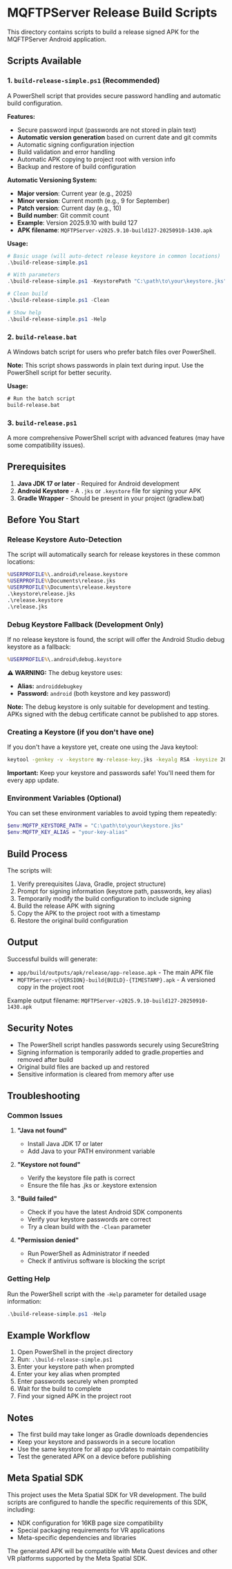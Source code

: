 # MQFTPServer Release Build Scripts

This directory contains scripts to build a release signed APK for the MQFTPServer Android application.

## Scripts Available

### 1. `build-release-simple.ps1` (Recommended)
A PowerShell script that provides secure password handling and automatic build configuration.

**Features:**

- Secure password input (passwords are not stored in plain text)
- **Automatic version generation** based on current date and git commits
- Automatic signing configuration injection
- Build validation and error handling
- Automatic APK copying to project root with version info
- Backup and restore of build configuration

**Automatic Versioning System:**

- **Major version**: Current year (e.g., 2025)
- **Minor version**: Current month (e.g., 9 for September)  
- **Patch version**: Current day (e.g., 10)
- **Build number**: Git commit count
- **Example**: Version 2025.9.10 with build 127
- **APK filename**: `MQFTPServer-v2025.9.10-build127-20250910-1430.apk`

**Usage:**

```powershell
# Basic usage (will auto-detect release keystore in common locations)
.\build-release-simple.ps1

# With parameters
.\build-release-simple.ps1 -KeystorePath "C:\path\to\your\keystore.jks" -KeyAlias "your-key-alias"

# Clean build
.\build-release-simple.ps1 -Clean

# Show help
.\build-release-simple.ps1 -Help
```

### 2. `build-release.bat`
A Windows batch script for users who prefer batch files over PowerShell.

**Note:** This script shows passwords in plain text during input. Use the PowerShell script for better security.

**Usage:**
```cmd
# Run the batch script
build-release.bat
```

### 3. `build-release.ps1`
A more comprehensive PowerShell script with advanced features (may have some compatibility issues).

## Prerequisites

1. **Java JDK 17 or later** - Required for Android development
2. **Android Keystore** - A `.jks` or `.keystore` file for signing your APK
3. **Gradle Wrapper** - Should be present in your project (gradlew.bat)

## Before You Start

### Release Keystore Auto-Detection

The script will automatically search for release keystores in these common locations:

```cmd
%USERPROFILE%\.android\release.keystore
%USERPROFILE%\Documents\release.jks
%USERPROFILE%\Documents\release.keystore
.\keystore\release.jks
.\release.keystore
.\release.jks
```

### Debug Keystore Fallback (Development Only)

If no release keystore is found, the script will offer the Android Studio debug keystore as a fallback:

```cmd
%USERPROFILE%\.android\debug.keystore
```

**⚠️ WARNING:** The debug keystore uses:

- **Alias:** `androiddebugkey`
- **Password:** `android` (both keystore and key password)

**Note:** The debug keystore is only suitable for development and testing. APKs signed with the debug certificate cannot be published to app stores.

### Creating a Keystore (if you don't have one)

If you don't have a keystore yet, create one using the Java keytool:

```cmd
keytool -genkey -v -keystore my-release-key.jks -keyalg RSA -keysize 2048 -validity 10000 -alias my-key-alias
```

**Important:** Keep your keystore and passwords safe! You'll need them for every app update.

### Environment Variables (Optional)

You can set these environment variables to avoid typing them repeatedly:

```powershell
$env:MQFTP_KEYSTORE_PATH = "C:\path\to\your\keystore.jks"
$env:MQFTP_KEY_ALIAS = "your-key-alias"
```

## Build Process

The scripts will:

1. Verify prerequisites (Java, Gradle, project structure)
2. Prompt for signing information (keystore path, passwords, key alias)
3. Temporarily modify the build configuration to include signing
4. Build the release APK with signing
5. Copy the APK to the project root with a timestamp
6. Restore the original build configuration

## Output

Successful builds will generate:

- `app/build/outputs/apk/release/app-release.apk` - The main APK file
- `MQFTPServer-v{VERSION}-build{BUILD}-{TIMESTAMP}.apk` - A versioned copy in the project root

Example output filename: `MQFTPServer-v2025.9.10-build127-20250910-1430.apk`

## Security Notes

- The PowerShell script handles passwords securely using SecureString
- Signing information is temporarily added to gradle.properties and removed after build
- Original build files are backed up and restored
- Sensitive information is cleared from memory after use

## Troubleshooting

### Common Issues

1. **"Java not found"**
   - Install Java JDK 17 or later
   - Add Java to your PATH environment variable

2. **"Keystore not found"**
   - Verify the keystore file path is correct
   - Ensure the file has .jks or .keystore extension

3. **"Build failed"**
   - Check if you have the latest Android SDK components
   - Verify your keystore passwords are correct
   - Try a clean build with the `-Clean` parameter

4. **"Permission denied"**
   - Run PowerShell as Administrator if needed
   - Check if antivirus software is blocking the script

### Getting Help

Run the PowerShell script with the `-Help` parameter for detailed usage information:

```powershell
.\build-release-simple.ps1 -Help
```

## Example Workflow

1. Open PowerShell in the project directory
2. Run: `.\build-release-simple.ps1`
3. Enter your keystore path when prompted
4. Enter your key alias when prompted
5. Enter passwords securely when prompted
6. Wait for the build to complete
7. Find your signed APK in the project root

## Notes

- The first build may take longer as Gradle downloads dependencies
- Keep your keystore and passwords in a secure location
- Use the same keystore for all app updates to maintain compatibility
- Test the generated APK on a device before publishing

## Meta Spatial SDK

This project uses the Meta Spatial SDK for VR development. The build scripts are configured to handle the specific requirements of this SDK, including:
- NDK configuration for 16KB page size compatibility
- Special packaging requirements for VR applications
- Meta-specific dependencies and libraries

The generated APK will be compatible with Meta Quest devices and other VR platforms supported by the Meta Spatial SDK.
